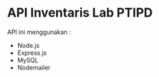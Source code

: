 
# API Inventaris Lab PTIPD

API ini menggunakan :


 - Node.js
 - Express.js
 - MySQL 
 - Nodemailer


